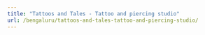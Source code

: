 ```yaml
---
title: "Tattoos and Tales - Tattoo and piercing studio"
url: /bengaluru/tattoos-and-tales-tattoo-and-piercing-studio/
---
```

